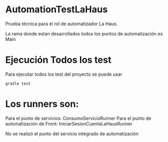 # AutomationTestLaHaus
Prueba técnica para el rol de automatizador La Haus.

La rama donde estan desarrollados todos los puntos de automatización es Main

# Ejecución Todos los test
Para ejecutar todos los test del proyecto se puede usar
```
gradle test
```
# Los runners son:

Para el punto de servicios: ConsumoServicioRunner
Para el punto de automatización de Front: IniciarSesionCuentaLaHausRunner

No se realizó el punto del servicio integrado de automatización

